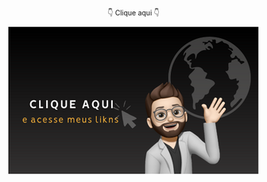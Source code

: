 <div align="center">
   <p>👇 Clique aqui 👇</p>
   <a href="https://linktr.ee/elieltech/">
   <img align="center" sizes="(max-width: 300px) 20px,(max-width: 800px) 200px, 1000px" src="Clique aqui.png"/>
   </a>
</div>

